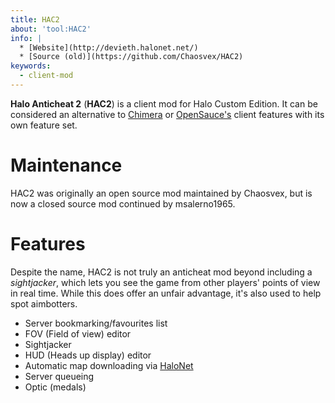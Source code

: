 ```yaml
---
title: HAC2
about: 'tool:HAC2'
info: |
  * [Website](http://devieth.halonet.net/)
  * [Source (old)](https://github.com/Chaosvex/HAC2)
keywords:
  - client-mod
---
```

**Halo Anticheat 2** (**HAC2**) is a client mod for Halo Custom Edition. It can be considered an alternative to [Chimera](~) or [OpenSauce's](~opensauce) client features with its own feature set.

# Maintenance
HAC2 was originally an open source mod maintained by Chaosvex, but is now a closed source mod continued by msalerno1965.

# Features
Despite the name, HAC2 is not truly an anticheat mod beyond including a _sightjacker_, which lets you see the game from other players' points of view in real time. While this does offer an unfair advantage, it's also used to help spot aimbotters.

* Server bookmarking/favourites list
* FOV (Field of view) editor
* Sightjacker
* HUD (Heads up display) editor
* Automatic map downloading via [HaloNet](~sharing#halonet)
* Server queueing
* Optic (medals)
